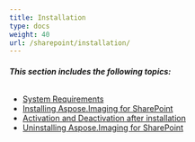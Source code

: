 ```yaml
---
title: Installation
type: docs
weight: 40
url: /sharepoint/installation/
---
```


###### **This section includes the following topics:**
- [System Requirements](/imaging/sharepoint/system-requirements-html/)
- [Installing Aspose.Imaging for SharePoint](/imaging/sharepoint/installing-aspose-imaging-for-sharepoint-html/)
- [Activation and Deactivation after installation](/imaging/sharepoint/activation-and-deactivation-after-installation-html/)
- [Uninstalling Aspose.Imaging for SharePoint](/imaging/sharepoint/uninstalling-aspose-imaging-for-sharepoint-html/)
